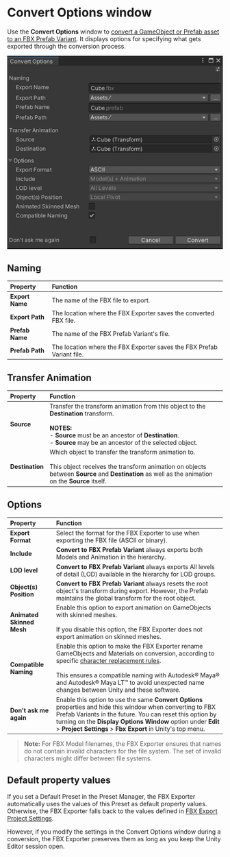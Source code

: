 # Convert Options window

Use the **Convert Options** window to [convert a GameObject or Prefab asset to an FBX Prefab Variant](export-gameobjects.md). It displays options for specifying what gets exported through the conversion process.

![Convert Options for an FBX Prefab Variant](images/FBXExporter_ConvertOptionsWindow.png)

## Naming

| Property | Function |
| :--- | :--- |
| **Export Name** | The name of the FBX file to export. |
| **Export Path** | The location where the FBX Exporter saves the converted FBX file. |
| **Prefab Name** | The name of the FBX Prefab Variant's file. |
| **Prefab Path** | The location where the FBX Exporter saves the FBX Prefab Variant file. |

## Transfer Animation

| Property | Function |
| :--- | :--- |
| **Source** | Transfer the transform animation from this object to the **Destination** transform.<br/><br/>**NOTES:**<br/> - **Source** must be an ancestor of **Destination**.<br/> - **Source** may be an ancestor of the selected object. |
| **Destination** | Which object to transfer the transform animation to.<br/><br/>This object receives the transform animation on objects between **Source** and **Destination** as well as the animation on the **Source** itself. |

## Options

| Property | Function |
| :--- | :--- |
| **Export Format** | Select the format for the FBX Exporter to use when exporting the FBX file (ASCII or binary). |
| **Include** | **Convert to FBX Prefab Variant** always exports both Models and Animation in the hierarchy. |
| **LOD level** | **Convert to FBX Prefab Variant** always exports All levels of detail (LOD) available in the hierarchy for LOD groups. |
| **Object(s) Position** | **Convert to FBX Prefab Variant** always resets the root object's transform during export. However, the Prefab maintains the global transform for the root object. |
| **Animated Skinned Mesh** | Enable this option to export animation on GameObjects with skinned meshes.<br/><br/>If you disable this option, the FBX Exporter does not export animation on skinned meshes. |
| **Compatible Naming** | Enable this option to make the FBX Exporter rename GameObjects and Materials on conversion, according to specific [character replacement rules](export-compatible-naming.md).<br /><br />This ensures a compatible naming with Autodesk® Maya® and Autodesk® Maya LT™ to avoid unexpected name changes between Unity and these software. |
| **Don't ask me again** | Enable this option to use the same **Convert Options** properties and hide this window when converting to FBX Prefab Variants in the future. You can reset this option by turning on the **Display Options Window** option under **Edit** > **Project Settings** > **Fbx Export** in Unity's top menu. |

> **Note:** For FBX Model filenames, the FBX Exporter ensures that names do not contain invalid characters for the file system. The set of invalid characters might differ between file systems.

## Default property values

If you set a Default Preset in the Preset Manager, the FBX Exporter automatically uses the values of this Preset as default property values. Otherwise, the FBX Exporter falls back to the values defined in [FBX Export Project Settings](ref-project-settings.md).

However, if you modify the settings in the Convert Options window during a conversion, the FBX Exporter preserves them as long as you keep the Unity Editor session open.
